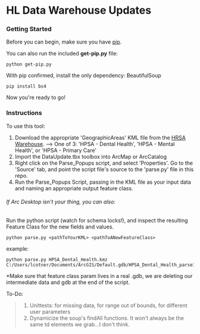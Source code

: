 # HL Data Warehouse Updates

### Getting Started
Before you can begin, make sure you have [pip](https://pip.pypa.io/en/stable/installing/).

You can also run the included <strong>get-pip.py</strong> file:
```shell
python get-pip.py
```

With pip confirmed, install the only dependency: BeautifulSoup

```shell
pip install bs4
```

Now you're ready to go!

### Instructions


To use this tool:
  1. Download the appropriate 'GeographicAreas' KML file from the [HRSA Warehouse](https://datawarehouse.hrsa.gov/data/datadownload.aspx). --> One of 3: 'HPSA - Dental Health', 'HPSA - Mental Health', or 'HPSA - Primary Care'
  2. Import the DataUpdate.tbx toolbox into ArcMap or ArcCatalog
  3. Right click on the Parse_Popups script, and select 'Properties'. Go to the 'Source' tab, and point the script file's source to the 'parse.py' file in this repo.
  4. Run the Parse_Popups Script, passing in the KML file as your input data and naming an appropriate output feature class.

###### If Arc Desktop isn't your thing, you can also:

Run the python script (watch for schema locks!), and inspect the resulting Feature Class for the new fields and values.

```shell
python parse.py <pathToYourKML> <pathToANewFeatureClass>
```

example:

```shell
python parse.py HPSA_Dental_Health.kmz C:/Users/lcotner/Documents/ArcGIS/Default.gdb/HPSA_Dental_Health_parse1
```

*Make sure that feature class param lives in a real .gdb, we are deleting our intermediate data and gdb at the end of the script.

To-Do:
  >1. Unittests: for missing data, for range out of bounds, for different user parameters
  >2. Dynamicize the soup's findAll functions. It won't always be the same td elements we grab...I don't think.
